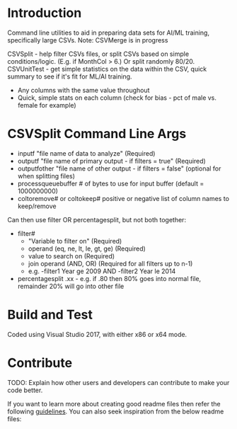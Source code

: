 # Introduction 
Command line utilities to aid in preparing data sets for AI/ML training, specifically large CSVs.
Note: CSVMerge is in progress

CSVSplit - help filter CSVs files, or split CSVs based on simple conditions/logic.  (E.g. if MonthCol > 6.)  Or split randomly 80/20.  
CSVUnitTest - get simple statistics on the data within the CSV, quick summary to see if it's fit for ML/AI training.  
- Any columns with the same value throughout  
- Quick, simple stats on each column (check for bias - pct of male vs. female for example)

# CSVSplit Command Line Args
- inputf "file name of data to analyze" (Required)
- outputf "file name of primary output - if filters = true" (Required)
- outputfother "file name of other output - if filters = false" (optional for when splitting files)
- processqueuebuffer # of bytes to use for input buffer (default = 1000000000)  
- coltoremove# or coltokeep# positive or negative list of column names to keep/remove  

Can then use filter OR percentagesplit, but not both together:
- filter#  
    - "Variable to filter on" (Required)   
	- operand (eq, ne, lt, le, gt, ge) (Required)  
	- value to search on (Required)  
	- join operand (AND, OR) (Required for all filters up to n-1)  
    - e.g. -filter1 Year ge 2009 AND -filter2 Year le 2014  
- percentagesplit .xx  - e.g. if .80 then 80% goes into normal file, remainder 20% will go into other file  
  
# Build and Test
Coded using Visual Studio 2017, with either x86 or x64 mode.

# Contribute
TODO: Explain how other users and developers can contribute to make your code better. 

If you want to learn more about creating good readme files then refer the following [guidelines](https://docs.microsoft.com/en-us/azure/devops/repos/git/create-a-readme?view=azure-devops). You can also seek inspiration from the below readme files:
